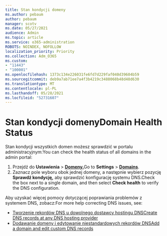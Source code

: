 ```yaml
---
title: Stan kondycji domeny
ms.author: pebaum
author: pebaum
manager: scotv
ms.date: 05/27/2021
audience: Admin
ms.topic: article
ms.service: o365-administration
ROBOTS: NOINDEX, NOFOLLOW
localization_priority: Priority
ms.collection: Adm_O365
ms.custom:
- "11443"
- "100001"
ms.openlocfilehash: 1373c134e226031fe6fd7d229faf040d39604b59
ms.sourcegitcommit: deb9a7ab71ee7a4f3b4219c3488068b48d48d630
ms.translationtype: MT
ms.contentlocale: pl-PL
ms.lasthandoff: 05/28/2021
ms.locfileid: "52731607"
---
```

# <a name="domain-health-status"></a><span data-ttu-id="ac258-102">Stan kondycji domeny</span><span class="sxs-lookup"><span data-stu-id="ac258-102">Domain Health Status</span></span>

<span data-ttu-id="ac258-103">Stan kondycji wszystkich domen możesz sprawdzić w portalu administracyjnym:</span><span class="sxs-lookup"><span data-stu-id="ac258-103">You can check the health status of all domains in the admin portal:</span></span>

1. <span data-ttu-id="ac258-104">Przejdź do **Ustawienia**  >  [**Domeny.**](https://portal.microsoft.com/Adminportal/Home?ref=/Domains)</span><span class="sxs-lookup"><span data-stu-id="ac258-104">Go to **Settings** > [**Domains**](https://portal.microsoft.com/Adminportal/Home?ref=/Domains).</span></span>
1. <span data-ttu-id="ac258-105">Zaznacz pole wyboru obok jednej domeny, a następnie wybierz pozycję **Sprawdź kondycję,** aby sprawdzić konfigurację systemu DNS.</span><span class="sxs-lookup"><span data-stu-id="ac258-105">Check the box next to a single domain, and then select **Check health** to verify the DNS configuration.</span></span>

<span data-ttu-id="ac258-106">Aby uzyskać więcej pomocy dotyczącej poprawiania problemów z systemem DNS, zobacz:</span><span class="sxs-lookup"><span data-stu-id="ac258-106">For more help correcting DNS issues, see:</span></span>

- [<span data-ttu-id="ac258-107">Tworzenie rekordów DNS u dowolnego dostawcy hostingu DNS</span><span class="sxs-lookup"><span data-stu-id="ac258-107">Create DNS records at any DNS hosting provider</span></span>](/microsoft-365/admin/get-help-with-domains/create-dns-records-at-any-dns-hosting-provider)
- [<span data-ttu-id="ac258-108">Dodawanie domeny i edytowanie niestandardowych rekordów DNS</span><span class="sxs-lookup"><span data-stu-id="ac258-108">Add a domain and edit custom DNS records</span></span>](/microsoft-365/admin/setup/add-domain)
